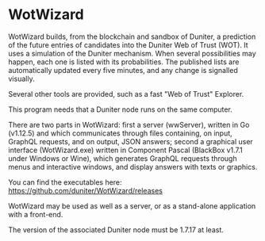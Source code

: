 # WotWizard

WotWizard builds, from the blockchain and sandbox of Duniter, a prediction of the future entries of candidates into the Duniter Web of Trust (WOT). It uses a simulation of the Duniter mechanism. When several possibilities may happen, each one is listed with its probabilities. The published lists are automatically updated every five minutes, and any change is signalled visually.

Several other tools are provided, such as a fast "Web of Trust" Explorer.

This program needs that a Duniter node runs on the same computer.

There are two parts in WotWizard: first a server (wwServer), written in Go (v1.12.5) and which communicates through files containing, on input, GraphQL requests, and on output, JSON answers; second a graphical user interface (WotWizard.exe) written in Component Pascal (BlackBox v1.7.1 under Windows or Wine), which generates GraphQL requests through menus and interactive windows, and display answers with texts or graphics.

You can find the executables here:
	https://github.com/duniter/WotWizard/releases

WotWizard may be used as well as a server, or as a stand-alone application with a front-end.

The version of the associated Duniter node must be 1.7.17 at least.

